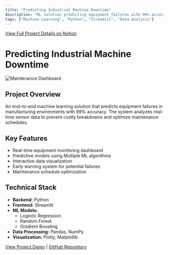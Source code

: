 ```yaml
---
title: "Predicting Industrial Machine Downtime"
description: "ML solution predicting equipment failures with 99% accuracy using sensor data."
tags: ["Machine Learning", "Python", "Streamlit", "Data Analysis"]
---
```



[View Full Project Details on Notion](https://rezo0o.notion.site/Predicting-Industrial-Machine-Downtime-165ef65955e88155b816e08dfdb05faf)


# Predicting Industrial Machine Downtime
![Maintenance Dashboard](/images/portfolio/Predicting-Industrial-Machine-Downtime/dash1.jpg)


## Project Overview

An end-to-end machine learning solution that predicts equipment failures in manufacturing environments with 99% accuracy. The system analyzes real-time sensor data to prevent costly breakdowns and optimize maintenance schedules.

## Key Features

- Real-time equipment monitoring dashboard
- Predictive models using Multiple ML algorithms
- Interactive data visualization
- Early warning system for potential failures
- Maintenance schedule optimization

## Technical Stack

- **Backend:** Python
- **Frontend:** Streamlit
- **ML Models:** 
  - Logistic Regression
  - Random Forest
  - Gradient Boosting
- **Data Processing:** Pandas, NumPy
- **Visualization:** Plotly, Matplotlib



[View Project Demo](https://machinedowntimeapp-adtcbtmrethr5hkvejjc4v.streamlit.app/) | [GitHub Repository](https://github.com/rezo0o/machine_downtime_app)